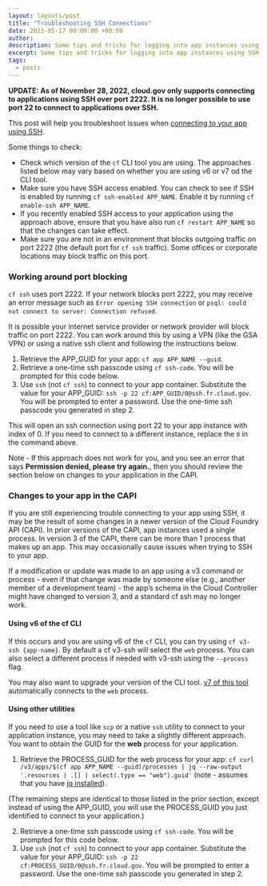 ```yaml
---
layout: layouts/post
title: "Troubleshooting SSH Connections"
date: 2021-05-17 00:00:00 +00:00
author:
description: Some tips and tricks for logging into app instances using SSH
excerpt: Some tips and tricks for logging into app instances using SSH
tags:
  - posts
---
```


**UPDATE: As of November 28, 2022, cloud.gov only supports connecting to applications using SSH over port 2222. It is no longer possible to use port 22 to connect to applications over SSH.**

This post will help you troubleshoot issues when [connecting to your app using SSH](https://docs.cloudfoundry.org/devguide/deploy-apps/ssh-apps.html).

Some things to check:

* Check which version of the `cf` CLI tool you are using. The approaches listed below may vary based on whether you are using v6 or v7 od the CLI tool.
* Make sure you have SSH access enabled. You can check to see if SSH is enabled by running `cf ssh-enabled APP_NAME`. Enable it by running `cf enable-ssh APP_NAME`.
* If you recently enabled SSH access to your application using the approach above, ensure that you have also run `cf restart APP_NAME` so that the changes can take effect.
* Make sure you are not in an environment that blocks outgoing traffic on port 2222 (the default port for `cf ssh` traffic). Some offices or corporate locations may block traffic on this port.

### Working around port blocking

`cf ssh` uses port 2222. If your network blocks port 2222, you may receive an error message such as `Error opening SSH connection` or `psql: could not connect to server: Connection refused`.

It is possible your internet service provider or network provider will block traffic on port 2222. You can work around this by using a VPN (like the GSA VPN) or using a native ssh client and following the instructions below.

1. Retrieve the APP_GUID for your app: `cf app APP_NAME --guid`.
2. Retrieve a one-time ssh passcode using `cf ssh-code`. You will be prompted for this code below.
3. Use `ssh` (not `cf ssh`) to connect to your app container. Substitute the value for your APP_GUID: `ssh -p 22 cf:APP_GUID/0@ssh.fr.cloud.gov`. You will be prompted to enter a password. Use the one-time ssh passcode you generated in step 2.

This will open an ssh connection using port 22 to your app instance with index of 0. If you need to connect to a different instance, replace the `0` in the command above.

Note - If this approach does not work for you, and you see an error that says **Permission denied, please try again.**, then you should review the section below on changes to your application in the CAPI.

### Changes to your app in the CAPI

If you are still experiencing trouble connecting to your app using SSH, it may be the result of some changes in a newer version of the Cloud Foundry API (CAPI). In prior versions of the CAPI, app instances used a single process. In version 3 of the CAPI, there can be more than 1 process that makes up an app. This may occasionally cause issues when trying to SSH to your app.

If a modification or update was made to an app using a v3 command or process - even if that change was made by someone else (e.g., another member of a development team) - the app’s schema in the Cloud Controller might have changed to version 3, and a standard cf ssh may no longer work.

#### Using v6 of the cf CLI

If this occurs and you are using v6 of the `cf` CLI, you can try using `cf v3-ssh {app-name}`. By default a cf v3-ssh will select the `web` process. You can also select a different process if needed with v3-ssh using the `--process` flag.

You may also want to upgrade your version of the CLI tool. [v7 of this tool](https://github.com/cloudfoundry/cli/wiki/V7-CLI-Installation-Guide) automatically connects to the `web` process.

#### Using other utilities

If you need to use a tool like `scp` or a native `ssh` utility to connect to your application instance, you may need to take a slightly different approach. You want to obtain the GUID for the **web** process for your application.

1. Retrieve the PROCESS_GUID for the web process for your app: `cf curl /v3/apps/$(cf app APP_NAME --guid)/processes | jq --raw-output '.resources | .[] | select(.type == "web").guid'` (note - assumes that you have [jq installed](https://stedolan.github.io/jq/)).

(The remaining steps are identical to those listed in the prior section, except instead of using the APP_GUID, you will use the PROCESS_GUID you just identified to connect to your application.)

2. Retrieve a one-time ssh passcode using `cf ssh-code`. You will be prompted for this code below.
3. Use `ssh` (not `cf ssh`) to connect to your app container. Substitute the value for your APP_GUID: `ssh -p 22 cf:PROCESS_GUID/0@ssh.fr.cloud.gov`. You will be prompted to enter a password. Use the one-time ssh passcode you generated in step 2.